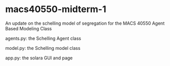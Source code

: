 # macs40550-midterm-1
An update on the schelling model of segregation for the MACS 40550 Agent Based Modeling Class

agents.py: the Schelling Agent class

model.py: the Schelling model class

app.py: the solara GUI and page
